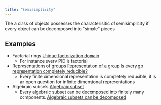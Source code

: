 ```yaml
---
title: "Semisimplicity"
---
```


The a class of objects possesses the characterisitic of semisimplicity if every object can be decomposed into "simple" pieces.

## Examples
- Factorial rings [Unique factorization domain](<notes/ntpy/Definitions/Ring theory/Unique factorization domain.md>)
	- For instance every PID is factorial
- Representations of groups [Representation of a group](<notes/ntpy/Definitions/Representation Theory/Representation of a group.md>) [Is every gp representation completely reducible?](<notes/ntpy/Questions/Is every gp representation completely reducible?.md>)
	- Every finite dimensional representation is completely reducible, it is an open question for infinite dimensional representations 
- Algebraic subsets [Algebraic subset](<notes/ntpy/Definitions/Algebraic geometry/Algebraic subset.md>)
	- Every algebraic subset can be decomposed into finitely many components. [Algebraic subsets can be decomposed](<notes/ntpy/Key Ideas/Algebraic geometry/Algebraic subsets can be decomposed.md>)
